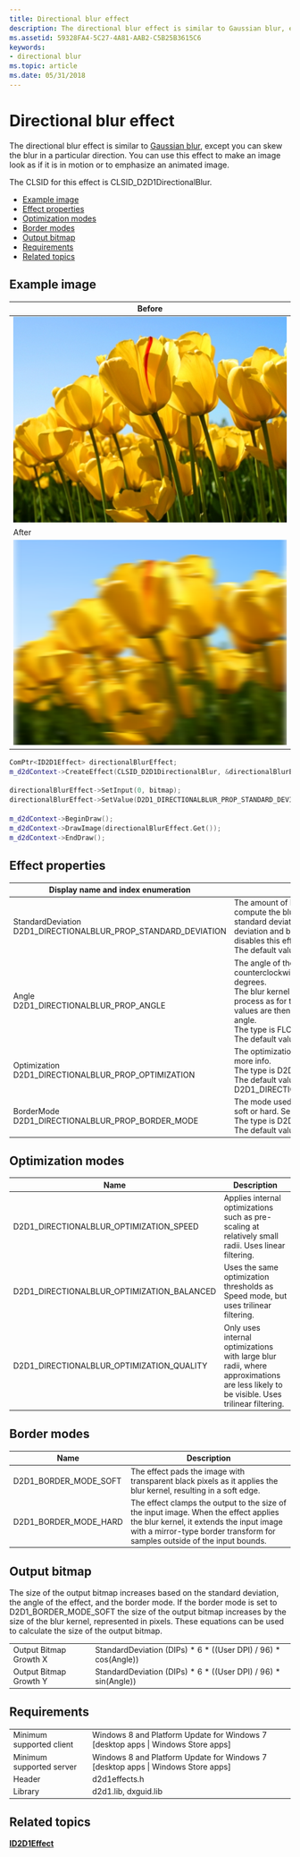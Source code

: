 ```yaml
---
title: Directional blur effect
description: The directional blur effect is similar to Gaussian blur, except you can skew the blur in a particular direction.
ms.assetid: 59328FA4-5C27-4A81-AAB2-C5B25B3615C6
keywords:
- directional blur
ms.topic: article
ms.date: 05/31/2018
---
```


# Directional blur effect

The directional blur effect is similar to [Gaussian blur](gaussian-blur.md), except you can skew the blur in a particular direction. You can use this effect to make an image look as if it is in motion or to emphasize an animated image.

The CLSID for this effect is CLSID\_D2D1DirectionalBlur.

-   [Example image](#example-image)
-   [Effect properties](#effect-properties)
-   [Optimization modes](#optimization-modes)
-   [Border modes](#border-modes)
-   [Output bitmap](#output-bitmap)
-   [Requirements](#requirements)
-   [Related topics](#related-topics)

## Example image



| Before                                                          |
|-----------------------------------------------------------------|
| ![the image before the effect.](images/default-before.jpg)      |
| After                                                           |
| ![the image after the transform.](images/2-directionalblur.png) |



 


```C++
ComPtr<ID2D1Effect> directionalBlurEffect;
m_d2dContext->CreateEffect(CLSID_D2D1DirectionalBlur, &directionalBlurEffect);

directionalBlurEffect->SetInput(0, bitmap);
directionalBlurEffect->SetValue(D2D1_DIRECTIONALBLUR_PROP_STANDARD_DEVIATION, 7.0f);

m_d2dContext->BeginDraw();
m_d2dContext->DrawImage(directionalBlurEffect.Get());
m_d2dContext->EndDraw();
```



## Effect properties



| Display name and index enumeration                                                       | Description                                                                                                                                                                                                                                                                                                                                                                                        |
|------------------------------------------------------------------------------------------|----------------------------------------------------------------------------------------------------------------------------------------------------------------------------------------------------------------------------------------------------------------------------------------------------------------------------------------------------------------------------------------------------|
| StandardDeviation<br/> D2D1\_DIRECTIONALBLUR\_PROP\_STANDARD\_DEVIATION<br/> | The amount of blur to be applied to the image. You can compute the blur radius of the kernel by multiplying the standard deviation by 3. The units of both the standard deviation and blur radius are DIPs. A value of 0 DIPs disables this effect. The type is FLOAT.<br/> The default value is 3.0f.<br/>                                                                            |
| Angle<br/> D2D1\_DIRECTIONALBLUR\_PROP\_ANGLE<br/>                           | The angle of the blur relative to the x-axis, in the counterclockwise direction. The units are specified in degrees.<br/> The blur kernel is first generated using the same process as for the [Gaussian blur](gaussian-blur.md) effect. The kernel values are then transformed according to the blur angle.<br/> The type is FLOAT.<br/> The default value is 0.0f.<br/> |
| Optimization<br/> D2D1\_DIRECTIONALBLUR\_PROP\_OPTIMIZATION<br/>             | The optimization mode. See [Optimization modes](#optimization-modes) for more info.<br/> The type is D2D1\_DIRECTIONALBLUR\_OPTIMIZATION.<br/> The default value is D2D1\_DIRECTIONALBLUR\_OPTIMIZATION\_BALANCED. <br/>                                                                                                                                                         |
| BorderMode<br/> D2D1\_DIRECTIONALBLUR\_PROP\_BORDER\_MODE<br/>               | The mode used to calculate the border of the image, soft or hard. See [Border modes](#border-modes) for more info.<br/> The type is D2D1\_BORDER\_MODE.<br/> The default value is D2D1\_BORDER\_MODE\_SOFT.<br/>                                                                                                                                                                 |



 

## Optimization modes



| Name                                          | Description                                                                                                                           |
|-----------------------------------------------|---------------------------------------------------------------------------------------------------------------------------------------|
| D2D1\_DIRECTIONALBLUR\_OPTIMIZATION\_SPEED    | Applies internal optimizations such as pre-scaling at relatively small radii. Uses linear filtering.                                  |
| D2D1\_DIRECTIONALBLUR\_OPTIMIZATION\_BALANCED | Uses the same optimization thresholds as Speed mode, but uses trilinear filtering.                                                    |
| D2D1\_DIRECTIONALBLUR\_OPTIMIZATION\_QUALITY  | Only uses internal optimizations with large blur radii, where approximations are less likely to be visible. Uses trilinear filtering. |



 

## Border modes



| Name                     | Description                                                                                                                                                                                                              |
|--------------------------|--------------------------------------------------------------------------------------------------------------------------------------------------------------------------------------------------------------------------|
| D2D1\_BORDER\_MODE\_SOFT | The effect pads the image with transparent black pixels as it applies the blur kernel, resulting in a soft edge. <br/>                                                                                             |
| D2D1\_BORDER\_MODE\_HARD | The effect clamps the output to the size of the input image. When the effect applies the blur kernel, it extends the input image with a mirror-type border transform for samples outside of the input bounds.<br/> |



 

## Output bitmap

The size of the output bitmap increases based on the standard deviation, the angle of the effect, and the border mode. If the border mode is set to D2D1\_BORDER\_MODE\_SOFT the size of the output bitmap increases by the size of the blur kernel, represented in pixels. These equations can be used to calculate the size of the output bitmap.



|                        |                                                                   |
|------------------------|-------------------------------------------------------------------|
| Output Bitmap Growth X | StandardDeviation (DIPs) \* 6 \* ((User DPI) / 96) \* cos(Angle)) |
| Output Bitmap Growth Y | StandardDeviation (DIPs) \* 6 \* ((User DPI) / 96) \* sin(Angle)) |



 

## Requirements



|                          |                                                                                    |
|--------------------------|------------------------------------------------------------------------------------|
| Minimum supported client | Windows 8 and Platform Update for Windows 7 \[desktop apps \| Windows Store apps\] |
| Minimum supported server | Windows 8 and Platform Update for Windows 7 \[desktop apps \| Windows Store apps\] |
| Header                   | d2d1effects.h                                                                      |
| Library                  | d2d1.lib, dxguid.lib                                                               |



 

## Related topics

<dl> <dt>

[**ID2D1Effect**](https://msdn.microsoft.com/en-us/library/Hh404566(v=VS.85).aspx)
</dt> </dl>

 

 





